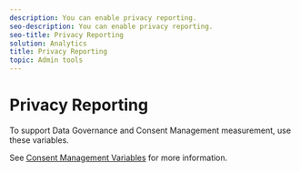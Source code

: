 ```yaml
---
description: You can enable privacy reporting.
seo-description: You can enable privacy reporting.
seo-title: Privacy Reporting
solution: Analytics
title: Privacy Reporting
topic: Admin tools
---
```


# Privacy Reporting

To support Data Governance and Consent Management measurement, use these variables.

See [Consent Management Variables](/help/admin/c-data-governance/consent-variables.md) for more information.

